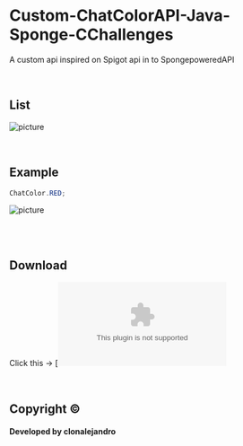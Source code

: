 # Custom-ChatColorAPI-Java-Sponge-CChallenges
A custom api inspired on Spigot api in to SpongepoweredAPI

<br>

## List
![picture](https://i.imgur.com/4Wu82w5.png)

<br>

## Example
```java
ChatColor.RED;
```


![picture](https://i.imgur.com/1mIWzya.png)

<br>
<br>



## Download

Click this -> [![Download](https://github.com/clonalejandro/Custom-ChatColorAPI-Java-Sponge-CChallenges/archive/master.zip)

<br>

## Copyright ©
#### Developed by clonalejandro

